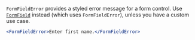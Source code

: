 `FormFieldError` provides a styled error message for a form control. Use [`FormField`](/#/Components?id=formfield) instead (which uses `FormFieldError`), unless you have a custom use case.

```jsx
<FormFieldError>Enter first name.</FormFieldError>
```
